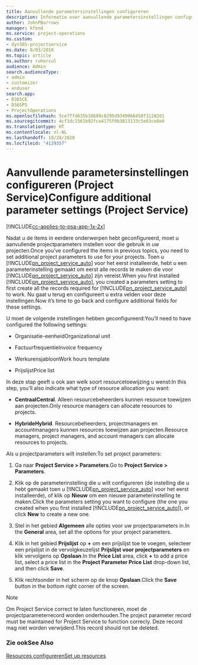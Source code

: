```yaml
---
title: Aanvullende parametersinstellingen configureren
description: Informatie over aanvullende parametersinstellingen configureren in Project Service
author: JohnPBurrows
manager: kfend
ms.service: project-operations
ms.custom:
- dyn365-projectservice
ms.date: 8/03/2018
ms.topic: article
ms.author: ruhercul
audience: Admin
search.audienceType:
- admin
- customizer
- enduser
search.app:
- D365CE
- D365PS
- ProjectOperations
ms.openlocfilehash: 5ce7ffd635b10689c8295d9349966450f11282d1
ms.sourcegitcommit: 4cf1dc1561b92fca4175f0b3813133c5e63ce8e6
ms.translationtype: HT
ms.contentlocale: nl-NL
ms.lasthandoff: 10/28/2020
ms.locfileid: "4129357"
---
```

# <a name="configure-additional-parameter-settings-project-service"></a><span data-ttu-id="e3668-103">Aanvullende parametersinstellingen configureren (Project Service)</span><span class="sxs-lookup"><span data-stu-id="e3668-103">Configure additional parameter settings (Project Service)</span></span>

[!INCLUDE[cc-applies-to-psa-app-1x-2x](../includes/cc-applies-to-psa-app-1x-2x.md)]

<span data-ttu-id="e3668-104">Nadat u de items in eerdere onderwerpen hebt geconfigureerd, moet u aanvullende projectparameters instellen voor die gebruik in uw projecten.</span><span class="sxs-lookup"><span data-stu-id="e3668-104">Once you’ve configured the items in previous topics, you need to set additional project parameters to use for your projects.</span></span> <span data-ttu-id="e3668-105">Toen u [!INCLUDE[pn_project_service_auto](../includes/pn-project-service-auto.md)] voor het eerst installeerde, hebt u een parameterinstelling gemaakt om eerst alle records te maken die voor [!INCLUDE[pn_project_service_auto](../includes/pn-project-service-auto.md)] zijn vereist.</span><span class="sxs-lookup"><span data-stu-id="e3668-105">When you first installed [!INCLUDE[pn_project_service_auto](../includes/pn-project-service-auto.md)], you created a parameters setting to first create all the records required for [!INCLUDE[pn_project_service_auto](../includes/pn-project-service-auto.md)] to work.</span></span> <span data-ttu-id="e3668-106">Nu gaat u terug en configureert u extra velden voor deze instellingen.</span><span class="sxs-lookup"><span data-stu-id="e3668-106">Now it’s time to go back and configure additional fields for these settings.</span></span>  
  
 <span data-ttu-id="e3668-107">U moet de volgende instellingen hebben geconfigureerd:</span><span class="sxs-lookup"><span data-stu-id="e3668-107">You’ll need to have configured the following settings:</span></span>  
  
-   <span data-ttu-id="e3668-108">Organisatie-eenheid</span><span class="sxs-lookup"><span data-stu-id="e3668-108">Organizational unit</span></span>  
  
-   <span data-ttu-id="e3668-109">Factuurfrequentie</span><span class="sxs-lookup"><span data-stu-id="e3668-109">Invoice frequency</span></span>  
  
-   <span data-ttu-id="e3668-110">Werkurensjabloon</span><span class="sxs-lookup"><span data-stu-id="e3668-110">Work hours template</span></span>  
  
-   <span data-ttu-id="e3668-111">Prijslijst</span><span class="sxs-lookup"><span data-stu-id="e3668-111">Price list</span></span>  
 
<span data-ttu-id="e3668-112">In deze stap geeft u ook aan welk soort resourcetoewijzing u wenst:</span><span class="sxs-lookup"><span data-stu-id="e3668-112">In this step, you’ll also indicate what type of resource allocation you want:</span></span>  
  
- <span data-ttu-id="e3668-113">**Centraal**</span><span class="sxs-lookup"><span data-stu-id="e3668-113">**Central**.</span></span> <span data-ttu-id="e3668-114">Alleen resourcebeheerders kunnen resource toewijzen aan projecten.</span><span class="sxs-lookup"><span data-stu-id="e3668-114">Only resource managers can allocate resources to projects.</span></span>  
  
- <span data-ttu-id="e3668-115">**Hybride**</span><span class="sxs-lookup"><span data-stu-id="e3668-115">**Hybrid**.</span></span> <span data-ttu-id="e3668-116">Resourcebeheerders, projectmanagers en accountmanagers kunnen resources toewijzen aan projecten.</span><span class="sxs-lookup"><span data-stu-id="e3668-116">Resource managers, project managers, and account managers can allocate resources to projects.</span></span>  
  
 
<span data-ttu-id="e3668-117">Als u projectparameters wilt instellen:</span><span class="sxs-lookup"><span data-stu-id="e3668-117">To set project parameters:</span></span>  
  
1. <span data-ttu-id="e3668-118">Ga naar **Project Service > Parameters**.</span><span class="sxs-lookup"><span data-stu-id="e3668-118">Go to **Project Service > Parameters**.</span></span>  
  
2. <span data-ttu-id="e3668-119">Klik op de parameterinstelling die u wilt configureren (de instelling die u hebt gemaakt toen u [!INCLUDE[pn_project_service_auto](../includes/pn-project-service-auto.md)] voor het eerst installeerde), of klik op **Nieuw** om een nieuwe parameterinstelling te maken.</span><span class="sxs-lookup"><span data-stu-id="e3668-119">Click the parameters setting you want to configure (the one you created when you first installed [!INCLUDE[pn_project_service_auto](../includes/pn-project-service-auto.md)]), or click **New** to create a new one.</span></span>  
  
3. <span data-ttu-id="e3668-120">Stel in het gebied **Algemeen** alle opties voor uw projectparameters in.</span><span class="sxs-lookup"><span data-stu-id="e3668-120">In the **General** area, set all the options for your project parameters.</span></span>  
  
4. <span data-ttu-id="e3668-121">Klik in het gebied **Prijslijst** op **+** om een prijslijst toe te voegen, selecteer een prijslijst in de vervolgkeuzelijst **Prijslijst voor projectparameters** en klik vervolgens op **Opslaan**.</span><span class="sxs-lookup"><span data-stu-id="e3668-121">In the **Price List** area, click **+** to add a price list, select a price list in the **Project Parameter Price List** drop-down list, and then click **Save**.</span></span>  
  
5. <span data-ttu-id="e3668-122">Klik rechtsonder in het scherm op de knop **Opslaan**.</span><span class="sxs-lookup"><span data-stu-id="e3668-122">Click the **Save** button in the bottom right corner of the screen.</span></span>  

> [!NOTE]
> <span data-ttu-id="e3668-123">Om Project Service correct te laten functioneren, moet de projectparameterrecord worden onderhouden.</span><span class="sxs-lookup"><span data-stu-id="e3668-123">The project parameter record must be maintained for Project Service to function correcly.</span></span> <span data-ttu-id="e3668-124">Deze record mag niet worden verwijderd.</span><span class="sxs-lookup"><span data-stu-id="e3668-124">This record should not be deleted.</span></span>

### <a name="see-also"></a><span data-ttu-id="e3668-125">Zie ook</span><span class="sxs-lookup"><span data-stu-id="e3668-125">See Also</span></span>  
 [<span data-ttu-id="e3668-126">Resources configureren</span><span class="sxs-lookup"><span data-stu-id="e3668-126">Set up resources</span></span>](../psa/set-up-resources.md)
